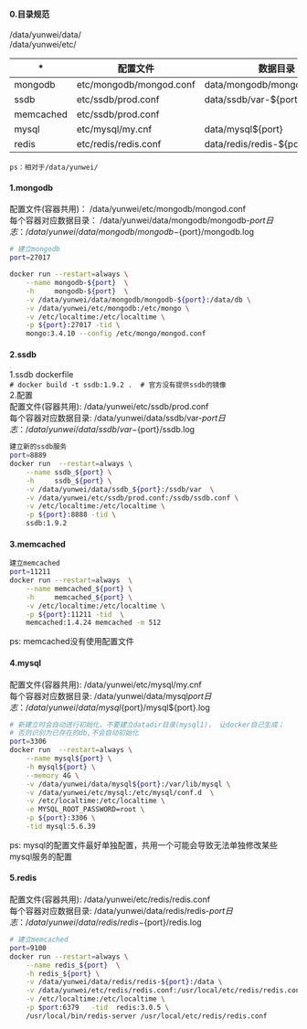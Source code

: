#### 0.目录规范
/data/yunwei/data/  
/data/yunwei/etc/

*|配置文件 | 数据目录| 日志路径
---|---|---|---
mongodb  |etc/mongodb/mongod.conf | data/mongodb/mongodb-${port}  |data/mongodb/mongodb-${port}/mongodb.log
ssdb     |etc/ssdb/prod.conf      | data/ssdb/var-${port}         |data/ssdb/var-${port}/ssdb.log
memcached|etc/ssdb/prod.conf      |                               | 
mysql    |etc/mysql/my.cnf        | data/mysql${port}             |data/mysql${port}/mysql${port}.log
redis    |etc/redis/redis.conf    | data/redis/redis-${port}      |data/redis/redis-${port}/redis.log
`ps：相对于/data/yunwei/`

#### 1.mongodb
配置文件(容器共用)：  /data/yunwei/etc/mongodb/mongod.conf  
每个容器对应数据目录： /data/yunwei/data/mongodb/mongodb-${port}  
日志：              /data/yunwei/data/mongodb/mongodb-${port}/mongodb.log  

```bash
# 建立mongodb
port=27017

docker run --restart=always \
    --name mongodb-${port}  \
    -h     mongodb-${port}  \
    -v /data/yunwei/data/mongodb/mongodb-${port}:/data/db \
    -v /data/yunwei/etc/mongodb:/etc/mongo \
    -v /etc/localtime:/etc/localtime \
    -p ${port}:27017 -tid \
    mongo:3.4.10 --config /etc/mongo/mongod.conf
```

#### 2.ssdb
1.ssdb dockerfile  
`# docker build -t ssdb:1.9.2 .  # 官方没有提供ssdb的镜像`  
2.配置  
配置文件(容器共用):  /data/yunwei/etc/ssdb/prod.conf  
每个容器对应数据目录: /data/yunwei/data/ssdb/var-${port}  
日志：              /data/yunwei/data/ssdb/var-${port}/ssdb.log  
```bash
建立新的ssdb服务
port=8889
docker run  --restart=always \
    --name ssdb_${port} \
    -h     ssdb_${port} \
    -v /data/yunwei/data/ssdb_${port}:/ssdb/var  \
    -v /data/yunwei/etc/ssdb/prod.conf:/ssdb/ssdb.conf \
    -v /etc/localtime:/etc/localtime \
    -p ${port}:8888 -tid \
    ssdb:1.9.2
```

#### 3.memcached
```bash
建立memcached
port=11211
docker run --restart=always  \
    --name memcached_${port} \
    -h     memcached_${port} \
    -v /etc/localtime:/etc/localtime \
    -p ${port}:11211 -tid  \
    memcached:1.4.24 memcached -m 512
```
ps: memcached没有使用配置文件

#### 4.mysql
配置文件(容器共用):  /data/yunwei/etc/mysql/my.cnf  
每个容器对应数据目录: /data/yunwei/data/mysql${port}  
日志：  /data/yunwei/data/mysql${port}/mysql${port}.log  
```bash
# 新建立时会自动进行初始化，不要建立datadir目录(mysql1)， 让docker自己生成；
# 否则识别为已存在的db,不会自动初始化
port=3306
docker run  --restart=always \
    --name mysql${port} \
    -h mysql${port} \
    --memory 4G \
    -v /data/yunwei/data/mysql${port}:/var/lib/mysql \
    -v /data/yunwei/etc/mysql:/etc/mysql/conf.d  \
    -v /etc/localtime:/etc/localtime \
    -e MYSQL_ROOT_PASSWORD=root \
    -p ${port}:3306 \
    -tid mysql:5.6.39
```
ps: mysql的配置文件最好单独配置，共用一个可能会导致无法单独修改某些mysql服务的配置

#### 5.redis
配置文件(容器共用):  /data/yunwei/etc/redis/redis.conf  
每个容器对应数据目录: /data/yunwei/data/redis/redis-${port}  
日志： /data/yunwei/data/redis/redis-${port}/redis.log  

```bash
# 建立memcached
port=9100
docker run --restart=always \
    --name redis_${port}  \
    -h redis_${port} \
    -v /data/yunwei/data/redis/redis-${port}:/data \
    -v /data/yunwei/etc/redis/redis.conf:/usr/local/etc/redis/redis.conf \
    -v /etc/localtime:/etc/localtime \
    -p $port:6379   -tid  redis:3.0.5 \
    /usr/local/bin/redis-server /usr/local/etc/redis/redis.conf
```



